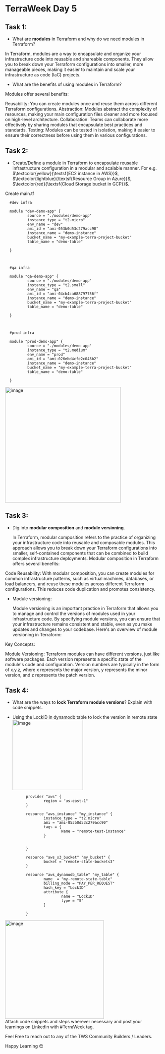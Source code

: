 # TerraWeek Day 5


## Task 1: 
- What are **modules** in Terraform and why do we need modules in Terraform?

In Terraform, modules are a way to encapsulate and organize your infrastructure code into reusable and shareable components. They allow you to break down your Terraform configurations into smaller, more manageable pieces, making it easier to maintain and scale your infrastructure as code (IaC) projects.

- What are the benefits of using modules in Terraform?

Modules offer several benefits:

Reusability: You can create modules once and reuse them across different Terraform configurations.
Abstraction: Modules abstract the complexity of resources, making your main configuration files cleaner and more focused on high-level architecture.
Collaboration: Teams can collaborate more effectively by sharing modules that encapsulate best practices and standards.
Testing: Modules can be tested in isolation, making it easier to ensure their correctness before using them in various configurations.

## Task 2: 
- Create/Define a module in Terraform to encapsulate reusable infrastructure configuration in a modular and scalable manner. For e.g. $\textcolor{yellow}{\textsf{EC2 instance in AWS}}$, $\textcolor{lightblue}{\textsf{Resource Group in Azure}}$, $\textcolor{red}{\textsf{Cloud Storage bucket in GCP}}$.

Create main.tf

      #dev infra
      
      module "dev-demo-app" {
              source = "./modules/demo-app"
              instance_type = "t2.micro"
              env_name = "dev"
              ami_id = "ami-053b0d53c279acc90"
              instance_name = "demo-instance"
              bucket_name = "my-example-terra-project-bucket"
              table_name = "demo-table"
      
      }
      
      
      
      #qa infra
      
      module "qa-demo-app" {
              source = "./modules/demo-app"
              instance_type = "t2.small"
              env_name = "qa"
              ami_id = "ami-04cb4ca688797756f"
              instance_name = "demo-instance"
              bucket_name = "my-example-terra-project-bucket"
              table_name = "demo-table"
      
      }
      
      
      
      #prod infra
      
      module "prod-demo-app" {
              source = "./modules/demo-app"
              instance_type = "t2.medium"
              env_name = "prod"
              ami_id = "ami-026ebd4cfe2c043b2"
              instance_name = "demo-instance"
              bucket_name = "my-example-terra-project-bucket"
              table_name = "demo-table"
      
      }

<img width="373" alt="image" src="https://github.com/ManishNegi963/TerraWeek/assets/124788172/92fa0399-0c83-4bcc-b737-e3fb088e3585">




## Task 3: 
- Dig into **modular composition** and **module versioning**.

  In Terraform, modular composition refers to the practice of organizing your infrastructure code into reusable and composable modules. This approach allows you to break down your Terraform configurations into smaller, self-contained components that can be combined to build complex infrastructure deployments. Modular composition in Terraform offers several benefits:

Code Reusability: With modular composition, you can create modules for common infrastructure patterns, such as virtual machines, databases, or load balancers, and reuse these modules across different Terraform configurations. This reduces code duplication and promotes consistency.

 * Module versioning:

   Module versioning is an important practice in Terraform that allows you to manage and control the versions of modules used in your infrastructure code. By specifying module versions, you can ensure that your infrastructure remains consistent and stable, even as you make updates and changes to your codebase. Here's an overview of module versioning in Terraform:

Key Concepts:

Module Versioning: Terraform modules can have different versions, just like software packages. Each version represents a specific state of the module's code and configuration. Version numbers are typically in the form of x.y.z, where x represents the major version, y represents the minor version, and z represents the patch version. 

## Task 4: 
- What are the ways to **lock Terraform module versions**? Explain with code snippets.

- Using the LockID in dynamodb table to lock the version in remote state
  <img width="227" alt="image" src="https://github.com/ManishNegi963/TerraWeek/assets/124788172/5a9aabd0-3172-4515-af48-41755cbbc8d7">

            provider "aws" {
                    region = "us-east-1"
            }
            
            resource "aws_instance" "my_instance" {
                    instance_type = "t2.micro"
                    ami = "ami-053b0d53c279acc90"
                    tags = {
                            Name = "remote-test-instance"
                    }
            
            
            }
            
            resource "aws_s3_bucket" "my_bucket" {
                    bucket = "remote-state-buckets3"
            }
            
            resource "aws_dynamodb_table" "my_table" {
                    name  = "my-remote-state-table"
                    billing_mode = "PAY_PER_REQUEST"
                    hash_key = "LockID"
                    attribute {
                            name = "LockID"
                            type = "S"
                    }
            
            }
  

<img width="318" alt="image" src="https://github.com/ManishNegi963/TerraWeek/assets/124788172/0f21c57c-4ad3-46a4-b439-d45580aa2cca">


<br>
Attach code snippets and steps wherever necessary and post your learnings on LinkedIn with #TerraWeek tag.

Feel Free to reach out to any of the TWS Community Builders / Leaders.

Happy Learning 😊

